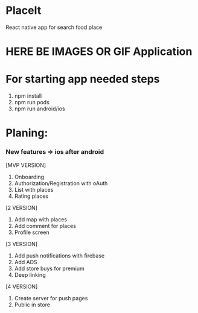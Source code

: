 # PlaceIt
React native app for search food place

# HERE BE IMAGES OR GIF Application



# For starting app needed steps
1. npm install
2. npm run pods
3. npm run android/ios

# Planing:
### New features => ios after android
[MVP VERSION]
1. Onboarding
2. Authorization/Registration with oAuth
3. List with places
4. Rating places

[2 VERSION]
1. Add map with places
2. Add comment for places
3. Profile screen

[3 VERSION]
1. Add push notifications with firebase
2. Add ADS
3. Add store buys for premium
4. Deep linking

[4 VERSION]
1. Create server for push pages
2. Public in store
